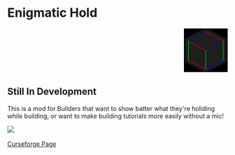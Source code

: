 # Enigmatic Hold
<p align="right">
  <img src="./githubpics/logoup.png" width="100">
</p>

## Still In Development

This is a mod for Builders that want  to show batter what they're holiding while building, or want to make  building tutorials more easily without a mic! 


![](https://github.com/ZAppFireCZ/enigmatic-hold/blob/1.19/githubpics/2022-09-19_08.59.05.png)


<a href="[https://www.dropbox.com/s/5a9egnwlsu7kjqw/e_hold-0.1.0-1.19.2-ALPHA.jar?dl=1](https://www.curseforge.com/minecraft/mc-mods/enigmatic-hold)">Curseforge Page</a>


